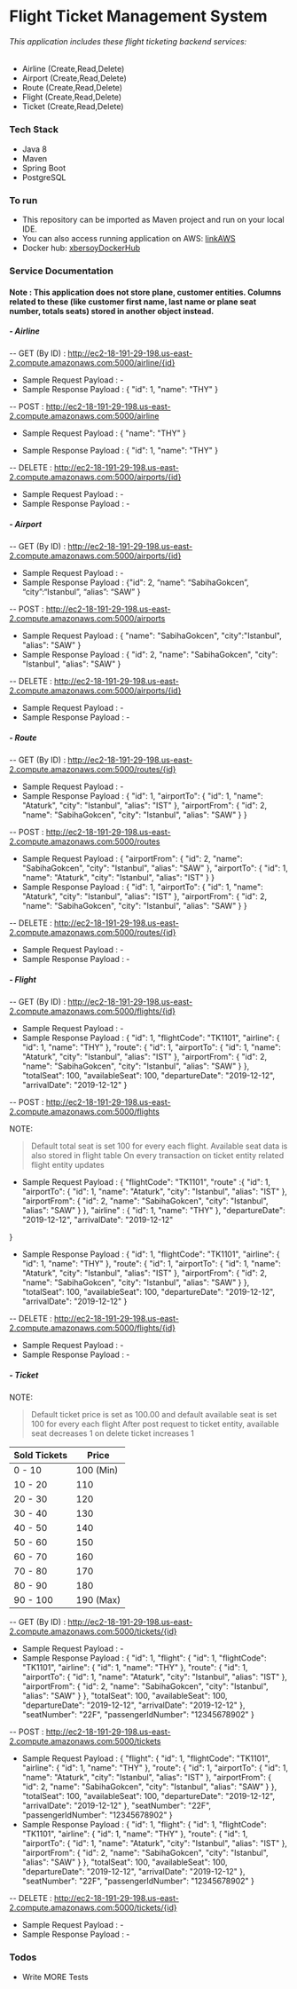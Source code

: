# Flight Ticket Management System

 ###### This application includes these flight ticketing backend services:
 - Airline (Create,Read,Delete)
 - Airport (Create,Read,Delete)
 - Route (Create,Read,Delete)
 - Flight (Create,Read,Delete)
 - Ticket (Create,Read,Delete)

### Tech Stack

  - Java 8
  - Maven
  - Spring Boot
  - PostgreSQL

### To run

  - This repository can be imported as Maven project and run on your local IDE.
  - You can also access running application on AWS: [linkAWS]
  - Docker hub: [xbersoyDockerHub]
  
   
### Service Documentation 

#### Note : This application does not store plane, customer entities. Columns related to these (like customer first name, last name or plane seat number, totals seats) stored in another object instead.

##### - Airline
 -- GET (By ID) : http://ec2-18-191-29-198.us-east-2.compute.amazonaws.com:5000/airline/{id}

   - Sample Request Payload : - 
   - Sample Response Payload : 
    {
        "id": 1,
        "name": "THY"
    }

 -- POST : http://ec2-18-191-29-198.us-east-2.compute.amazonaws.com:5000/airline

   - Sample Request Payload : 
    {
        "name": "THY"
    }

   - Sample Response Payload : 
    {
        "id": 1,
        "name": "THY"
    }
 
-- DELETE : http://ec2-18-191-29-198.us-east-2.compute.amazonaws.com:5000/airports/{id}

   - Sample Request Payload : -
   - Sample Response Payload : -

##### - Airport

 -- GET (By ID) : http://ec2-18-191-29-198.us-east-2.compute.amazonaws.com:5000/airports/{id}

   - Sample Request Payload : -
   - Sample Response Payload : 
   {"id": 2,
    “name”: “SabihaGokcen”,
    “city”:“Istanbul”,
    “alias”: “SAW”
    }

 -- POST : http://ec2-18-191-29-198.us-east-2.compute.amazonaws.com:5000/airports

   - Sample Request Payload : 
    {
	"name": "SabihaGokcen",
	"city":"Istanbul",
	"alias": "SAW"
    }
   - Sample Response Payload : 
    {
    "id": 2,
    "name": "SabihaGokcen",
    "city": "Istanbul",
    "alias": "SAW"
}

-- DELETE : http://ec2-18-191-29-198.us-east-2.compute.amazonaws.com:5000/airports/{id}

   - Sample Request Payload : - 
   - Sample Response Payload : -

##### - Route

 -- GET (By ID) :  http://ec2-18-191-29-198.us-east-2.compute.amazonaws.com:5000/routes/{id}

   - Sample Request Payload : -
   - Sample Response Payload : 
   {
    "id": 1,
    "airportTo": {
        "id": 1,
        "name": "Ataturk",
        "city": "Istanbul",
        "alias": "IST"
    },
    "airportFrom": {
        "id": 2,
        "name": "SabihaGokcen",
        "city": "Istanbul",
        "alias": "SAW"
    }
}

 -- POST : http://ec2-18-191-29-198.us-east-2.compute.amazonaws.com:5000/routes
 
  - Sample Request Payload :
  {
"airportFrom": {
    "id": 2,
    "name": "SabihaGokcen",
    "city": "Istanbul",
    "alias": "SAW"
},
"airportTo": {
    "id": 1,
    "name": "Ataturk",
    "city": "Istanbul",
    "alias": "IST"
}
}
   - Sample Response Payload : 
   {
    "id": 1,
    "airportTo": {
        "id": 1,
        "name": "Ataturk",
        "city": "Istanbul",
        "alias": "IST"
    },
    "airportFrom": {
        "id": 2,
        "name": "SabihaGokcen",
        "city": "Istanbul",
        "alias": "SAW"
    }
}

 -- DELETE :  http://ec2-18-191-29-198.us-east-2.compute.amazonaws.com:5000/routes/{id}

   - Sample Request Payload : - 
   - Sample Response Payload : - 

##### - Flight

 -- GET (By ID) : http://ec2-18-191-29-198.us-east-2.compute.amazonaws.com:5000/flights/{id}

   - Sample Request Payload : - 
   - Sample Response Payload :
   {
    "id": 1,
    "flightCode": "TK1101",
    "airline": {
        "id": 1,
        "name": "THY"
    },
    "route": {
        "id": 1,
        "airportTo": {
            "id": 1,
            "name": "Ataturk",
            "city": "Istanbul",
            "alias": "IST"
        },
        "airportFrom": {
            "id": 2,
            "name": "SabihaGokcen",
            "city": "Istanbul",
            "alias": "SAW"
        }
    },
    "totalSeat": 100,
    "availableSeat": 100,
    "departureDate": "2019-12-12",
    "arrivalDate": "2019-12-12"
}
 
-- POST : http://ec2-18-191-29-198.us-east-2.compute.amazonaws.com:5000/flights

NOTE:
> Default total seat is set 100 for every each flight.
> Available seat data is also stored in flight table
> On every  transaction on ticket entity related flight entity updates
 
  - Sample Request Payload : 
  {
	"flightCode": "TK1101",
	"route" :{
    "id": 1,
    "airportTo": {
        "id": 1,
        "name": "Ataturk",
        "city": "Istanbul",
        "alias": "IST"
    },
    "airportFrom": {
        "id": 2,
        "name": "SabihaGokcen",
        "city": "Istanbul",
        "alias": "SAW"
    }
},
	"airline" : {
    "id": 1,
    "name": "THY"
},
	"departureDate": "2019-12-12",
	"arrivalDate": "2019-12-12"

}
  
   - Sample Response Payload :
   {
    "id": 1,
    "flightCode": "TK1101",
    "airline": {
        "id": 1,
        "name": "THY"
    },
    "route": {
        "id": 1,
        "airportTo": {
            "id": 1,
            "name": "Ataturk",
            "city": "Istanbul",
            "alias": "IST"
        },
        "airportFrom": {
            "id": 2,
            "name": "SabihaGokcen",
            "city": "Istanbul",
            "alias": "SAW"
        }
    },
    "totalSeat": 100,
    "availableSeat": 100,
    "departureDate": "2019-12-12",
    "arrivalDate": "2019-12-12"
}

 -- DELETE : http://ec2-18-191-29-198.us-east-2.compute.amazonaws.com:5000/flights/{id}
 
  - Sample Request Payload : -
   - Sample Response Payload : -
   
##### - Ticket

NOTE:
> Default ticket price is set as 100.00
> and default available seat is set 100 for every each flight
> After post request to ticket entity, available seat decreases 1
> on delete ticket increases 1


| Sold Tickets | Price |
| ------ | --------------- |
| 0 - 10 | 100 (Min) |
| 10 - 20 | 110 |
| 20 - 30 | 120 |
| 30 - 40 | 130 |
| 40 - 50 | 140 |
| 50 - 60 | 150 |
| 60 - 70 | 160 |
| 70 - 80 | 170 |
| 80 - 90 | 180 |
| 90 - 100 | 190 (Max) |

-- GET (By ID) : http://ec2-18-191-29-198.us-east-2.compute.amazonaws.com:5000/tickets/{id}
 
  - Sample Request Payload :  - 
   - Sample Response Payload :
   {
    "id": 1,
    "flight": {
    "id": 1,
    "flightCode": "TK1101",
    "airline": {
        "id": 1,
        "name": "THY"
    },
    "route": {
        "id": 1,
        "airportTo": {
            "id": 1,
            "name": "Ataturk",
            "city": "Istanbul",
            "alias": "IST"
        },
        "airportFrom": {
            "id": 2,
            "name": "SabihaGokcen",
            "city": "Istanbul",
            "alias": "SAW"
        }
    },
    "totalSeat": 100,
    "availableSeat": 100,
    "departureDate": "2019-12-12",
    "arrivalDate": "2019-12-12"
},
    "seatNumber": "22F",
    "passengerIdNumber": "12345678902"
}
 
-- POST : http://ec2-18-191-29-198.us-east-2.compute.amazonaws.com:5000/tickets
 
  - Sample Request Payload : 
  {
    "flight": {
    "id": 1,
    "flightCode": "TK1101",
    "airline": {
        "id": 1,
        "name": "THY"
    },
    "route": {
        "id": 1,
        "airportTo": {
            "id": 1,
            "name": "Ataturk",
            "city": "Istanbul",
            "alias": "IST"
        },
        "airportFrom": {
            "id": 2,
            "name": "SabihaGokcen",
            "city": "Istanbul",
            "alias": "SAW"
        }
    },
    "totalSeat": 100,
    "availableSeat": 100,
    "departureDate": "2019-12-12",
    "arrivalDate": "2019-12-12"
},
    "seatNumber": "22F",
    "passengerIdNumber": "12345678902"
}
   - Sample Response Payload :
   {
    "id": 1,
    "flight": {
    "id": 1,
    "flightCode": "TK1101",
    "airline": {
        "id": 1,
        "name": "THY"
    },
    "route": {
        "id": 1,
        "airportTo": {
            "id": 1,
            "name": "Ataturk",
            "city": "Istanbul",
            "alias": "IST"
        },
        "airportFrom": {
            "id": 2,
            "name": "SabihaGokcen",
            "city": "Istanbul",
            "alias": "SAW"
        }
    },
    "totalSeat": 100,
    "availableSeat": 100,
    "departureDate": "2019-12-12",
    "arrivalDate": "2019-12-12"
},
    "seatNumber": "22F",
    "passengerIdNumber": "12345678902"
}
 
-- DELETE : http://ec2-18-191-29-198.us-east-2.compute.amazonaws.com:5000/tickets/{id}
 
  - Sample Request Payload : -
   - Sample Response Payload : -


### Todos

 - Write MORE Tests



   [linkAWS]: <http://ec2-18-191-29-198.us-east-2.compute.amazonaws.com:5000>
   [xbersoyDockerHub]: <https://hub.docker.com/repository/docker/burakersoy/ticketingystem>
